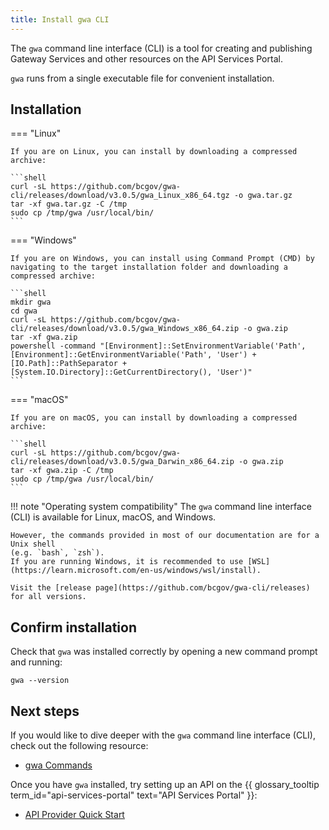 ```yaml
---
title: Install gwa CLI
---
```


<!-- overview -->

The `gwa` command line interface (CLI) is a tool for creating and publishing
Gateway Services and other resources on the API Services Portal.

`gwa` runs from a single executable file for convenient installation.

## Installation

=== "Linux"

    If you are on Linux, you can install by downloading a compressed archive:

    ```shell
    curl -sL https://github.com/bcgov/gwa-cli/releases/download/v3.0.5/gwa_Linux_x86_64.tgz -o gwa.tar.gz
    tar -xf gwa.tar.gz -C /tmp
    sudo cp /tmp/gwa /usr/local/bin/
    ```

=== "Windows"

    If you are on Windows, you can install using Command Prompt (CMD) by 
    navigating to the target installation folder and downloading a compressed archive:

    ```shell
    mkdir gwa
    cd gwa
    curl -sL https://github.com/bcgov/gwa-cli/releases/download/v3.0.5/gwa_Windows_x86_64.zip -o gwa.zip
    tar -xf gwa.zip
    powershell -command "[Environment]::SetEnvironmentVariable('Path', [Environment]::GetEnvironmentVariable('Path', 'User') + [IO.Path]::PathSeparator + [System.IO.Directory]::GetCurrentDirectory(), 'User')"
    ```

=== "macOS"

    If you are on macOS, you can install by downloading a compressed archive:

    ```shell
    curl -sL https://github.com/bcgov/gwa-cli/releases/download/v3.0.5/gwa_Darwin_x86_64.zip -o gwa.zip
    tar -xf gwa.zip -C /tmp
    sudo cp /tmp/gwa /usr/local/bin/
    ```

!!! note "Operating system compatibility"
    The `gwa` command line interface (CLI) is available for Linux, macOS, and Windows.

    However, the commands provided in most of our documentation are for a Unix shell
    (e.g. `bash`, `zsh`).
    If you are running Windows, it is recommended to use [WSL](https://learn.microsoft.com/en-us/windows/wsl/install).

    Visit the [release page](https://github.com/bcgov/gwa-cli/releases) for all versions.

## Confirm installation

Check that `gwa` was installed correctly by opening a new command prompt and running:

```shell linenums="0"
gwa --version
```

## Next steps

If you would like to dive deeper with the `gwa` command line interface (CLI),
check out the following resource:

- [gwa Commands](/reference/gwa-commands.md)

Once you have `gwa` installed, try setting up an API on
the
{{ glossary_tooltip term_id="api-services-portal" text="API Services Portal" }}:

- [API Provider Quick Start](/tutorials/quick-start.md)
